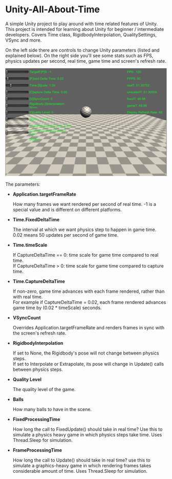 # Unity-All-About-Time
A simple Unity project to play around with time related features of Unity. This project is intended for learning about Unity for beginner / intermediate developers. Covers Time class, RigidbodyInterpolation, QualitySettings, VSync and more.

On the left side there are controls to change Unity parameters (listed and explained below). On the right side you'll see some stats such as FPS, physics updates per second, real time, game time and screen's refresh rate.

![screenshot](https://raw.githubusercontent.com/hk1ll3r/Unity-All-About-Time/master/screenshot.png)

The parameters:

* **Application.targetFrameRate**

  How many frames we want rendered per second of real time. -1 is a special value and is different on different platforms.

* **Time.FixedDeltaTime**

  The interval at which we want physics step to happen in game time. 0.02 means 50 updates per second of game time.

* **Time.timeScale**

  If CaptureDeltaTime == 0: time scale for game time compared to real time.  
  If CaptureDeltaTime >  0: time scale for game time compared to capture time.
  
* **Time.CaptureDeltaTime**

  If non-zero, game time advances with each frame rendered, rather than with real time.  
  For example if CaptureDeltaTime = 0.02, each frame rendered advances game time by (0.02 * timeScale) seconds.

* **VSyncCount**

  Overrides Application.targetFrameRate and renders frames in sync with the screen's refresh rate.

* **RigidbodyInterpolation**

  If set to None, the Rigidbody's pose will not change between physics steps.  
  If set to Interpolate or Extrapolate, its pose will change in Update() calls between physics steps.
  
* **Quality Level**

  The quality level of the game.
  
* **Balls**

  How many balls to have in the scene.
  
* **FixedProcessingTime**

  How long the call to FixedUpdate() should take in real time? Use this to simulate a physics heavy game in which physics steps take time. Uses Thread.Sleep for simulation.
  
* **FrameProcessingTime**

  How long the call to Update() should take in real time? use this to simulate a graphics-heavy game in which rendering frames takes considerable amount of time. Uses Thread.Sleep for simulation.

